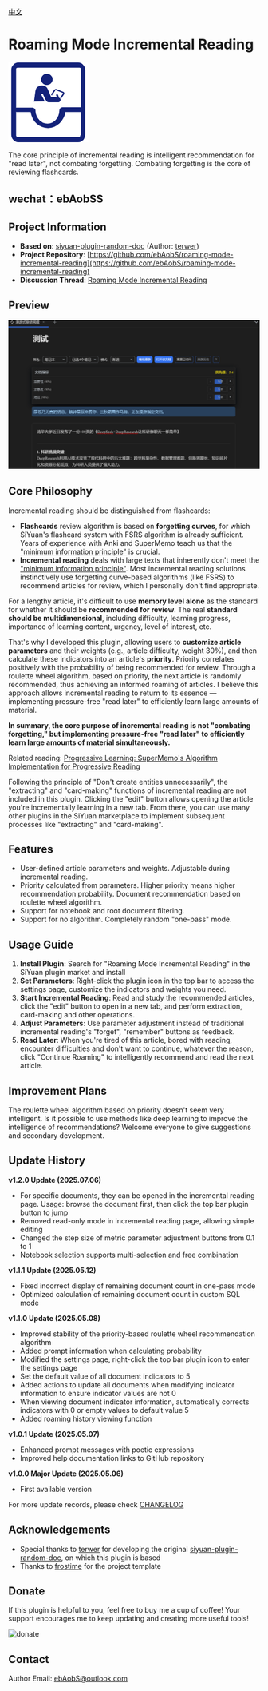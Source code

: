 [中文](README_zh_CN.md)

# Roaming Mode Incremental Reading

<img src="./icon.png" width="160" height="160" alt="icon">

The core principle of incremental reading is intelligent recommendation for "read later", not combating forgetting. Combating forgetting is the core of reviewing flashcards.

## wechat：ebAobSS

## Project Information

- **Based on**: [siyuan-plugin-random-doc](https://github.com/terwer/siyuan-plugin-random-doc.git) (Author: [terwer](https://github.com/terwer))
- **Project Repository**: [https://github.com/ebAobS/roaming-mode-incremental-reading](https://github.com/ebAobS/roaming-mode-incremental-reading)
- **Discussion Thread**: [Roaming Mode Incremental Reading](https://ld246.com/article/1746802777105) 

## Preview

![preview.png](./preview.png)

## Core Philosophy

Incremental reading should be distinguished from flashcards:

- **Flashcards** review algorithm is based on **forgetting curves**, for which SiYuan's flashcard system with FSRS algorithm is already sufficient. Years of experience with Anki and SuperMemo teach us that the ["minimum information principle"](https://www.kancloud.cn/ankigaokao/incremental_learning/2454060#_30) is crucial.
- **Incremental reading** deals with large texts that inherently don't meet the ["minimum information principle"](https://www.kancloud.cn/ankigaokao/incremental_learning/2454060#_30). Most incremental reading solutions instinctively use forgetting curve-based algorithms (like FSRS) to recommend articles for review, which I personally don't find appropriate.

For a lengthy article, it's difficult to use **memory level alone** as the standard for whether it should be **recommended for review**. The real **standard should be multidimensional**, including difficulty, learning progress, importance of learning content, urgency, level of interest, etc.

That's why I developed this plugin, allowing users to **customize article parameters** and their weights (e.g., article difficulty, weight 30%), and then calculate these indicators into an article's **priority**. Priority correlates positively with the probability of being recommended for review. Through a roulette wheel algorithm, based on priority, the next article is randomly recommended, thus achieving an informed roaming of articles. I believe this approach allows incremental reading to return to its essence — implementing pressure-free "read later" to efficiently learn large amounts of material.

**In summary, the core purpose of incremental reading is not "combating forgetting," but implementing pressure-free "read later" to efficiently learn large amounts of material simultaneously.**

Related reading: [Progressive Learning: SuperMemo's Algorithm Implementation for Progressive Reading](https://zhuanlan.zhihu.com/p/307996163)

Following the principle of "Don't create entities unnecessarily", the "extracting" and "card-making" functions of incremental reading are not included in this plugin. Clicking the "edit" button allows opening the article you're incrementally learning in a new tab. From there, you can use many other plugins in the SiYuan marketplace to implement subsequent processes like "extracting" and "card-making".

## Features

- User-defined article parameters and weights. Adjustable during incremental reading.
- Priority calculated from parameters. Higher priority means higher recommendation probability. Document recommendation based on roulette wheel algorithm.
- Support for notebook and root document filtering.
- Support for no algorithm. Completely random "one-pass" mode.

## Usage Guide

1. **Install Plugin**: Search for "Roaming Mode Incremental Reading" in the SiYuan plugin market and install
2. **Set Parameters**: Right-click the plugin icon in the top bar to access the settings page, customize the indicators and weights you need.
3. **Start Incremental Reading**: Read and study the recommended articles, click the "edit" button to open in a new tab, and perform extraction, card-making and other operations.
4. **Adjust Parameters**: Use parameter adjustment instead of traditional incremental reading's "forget", "remember" buttons as feedback.
5. **Read Later**: When you're tired of this article, bored with reading, encounter difficulties and don't want to continue, whatever the reason, click "Continue Roaming" to intelligently recommend and read the next article.

## Improvement Plans

The roulette wheel algorithm based on priority doesn't seem very intelligent. Is it possible to use methods like deep learning to improve the intelligence of recommendations? Welcome everyone to give suggestions and secondary development.

## Update History

**v1.2.0 Update (2025.07.06)**
- For specific documents, they can be opened in the incremental reading page. Usage: browse the document first, then click the top bar plugin button to jump
- Removed read-only mode in incremental reading page, allowing simple editing
- Changed the step size of metric parameter adjustment buttons from 0.1 to 1
- Notebook selection supports multi-selection and free combination

**v1.1.1 Update (2025.05.12)**
- Fixed incorrect display of remaining document count in one-pass mode
- Optimized calculation of remaining document count in custom SQL mode

**v1.1.0 Update (2025.05.08)**
- Improved stability of the priority-based roulette wheel recommendation algorithm
- Added prompt information when calculating probability
- Modified the settings page, right-click the top bar plugin icon to enter the settings page
- Set the default value of all document indicators to 5
- Added actions to update all documents when modifying indicator information to ensure indicator values are not 0
- When viewing document indicator information, automatically corrects indicators with 0 or empty values to default value 5
- Added roaming history viewing function

**v1.0.1 Update (2025.05.07)**
- Enhanced prompt messages with poetic expressions
- Improved help documentation links to GitHub repository

**v1.0.0 Major Update (2025.05.06)**
- First available version

For more update records, please check [CHANGELOG](https://github.com/ebAobS/roaming-mode-incremental-reading/blob/main/CHANGELOG.md)

## Acknowledgements

- Special thanks to [terwer](https://github.com/terwer) for developing the original [siyuan-plugin-random-doc](https://github.com/terwer/siyuan-plugin-random-doc.git), on which this plugin is based
- Thanks to [frostime](https://github.com/siyuan-note/plugin-sample-vite-svelte) for the project template

## Donate

If this plugin is helpful to you, feel free to buy me a cup of coffee! Your support encourages me to keep updating and creating more useful tools!

<div>
<img src="https://cdn.jsdelivr.net/gh/ebAobS/pics@main/donate.png" alt="donate" style="height:300px;" />
</div>

## Contact

Author Email: ebAobS@outlook.com